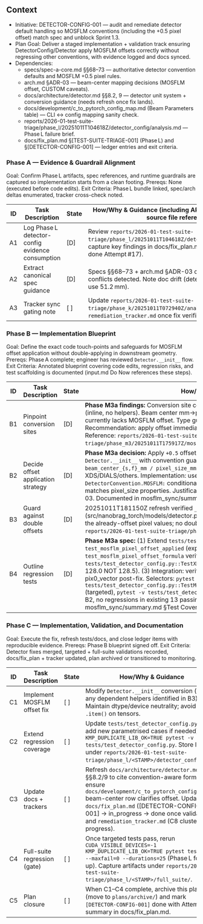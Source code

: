 ## Context
- Initiative: DETECTOR-CONFIG-001 — audit and remediate detector default handling so MOSFLM conventions (including the +0.5 pixel offset) match spec and unblock Sprint 1.3.
- Plan Goal: Deliver a staged implementation + validation track ensuring DetectorConfig/Detector apply MOSFLM offsets correctly without regressing other conventions, with evidence logged and docs synced.
- Dependencies:
  - specs/spec-a-core.md §§68–73 — authoritative detector convention defaults and MOSFLM +0.5 pixel rules.
  - arch.md §ADR-03 — beam-center mapping decisions (MOSFLM offset, CUSTOM caveats).
  - docs/architecture/detector.md §§8.2, 9 — detector unit system + conversion guidance (needs refresh once fix lands).
  - docs/development/c_to_pytorch_config_map.md (Beam Parameters table) — CLI ↔ config mapping sanity check.
  - reports/2026-01-test-suite-triage/phase_l/20251011T104618Z/detector_config/analysis.md — Phase L failure brief.
  - docs/fix_plan.md §[TEST-SUITE-TRIAGE-001] (Phase L) and §[DETECTOR-CONFIG-001] — ledger entries and exit criteria.

### Phase A — Evidence & Guardrail Alignment
Goal: Confirm Phase L artifacts, spec references, and runtime guardrails are captured so implementation starts from a clean footing.
Prereqs: None (executed before code edits).
Exit Criteria: Phase L bundle linked, spec/arch deltas enumerated, tracker cross-check noted.

| ID | Task Description | State | How/Why & Guidance (including API / document / artifact / source file references) |
| --- | --- | --- | --- |
| A1 | Log Phase L detector-config evidence consumption | [D] | Review `reports/2026-01-test-suite-triage/phase_l/20251011T104618Z/detector_config/analysis.md`; capture key findings in docs/fix_plan.md Attempts log (already done Attempt #17). |
| A2 | Extract canonical spec guidance | [D] | Specs §§68–73 + arch.md §ADR-03 quoted in analysis.md; no conflicts detected. Note doc drift (detector.md examples still use 51.2 mm). |
| A3 | Tracker sync gating note | [ ] | Update `reports/2026-01-test-suite-triage/phase_k/20251011T072940Z/analysis/summary.md` and `remediation_tracker.md` once fix verified (tie-in with Phase C3). |

### Phase B — Implementation Blueprint
Goal: Define the exact code touch-points and safeguards for MOSFLM offset application without double-applying in downstream geometry.
Prereqs: Phase A complete; engineer has reviewed `Detector.__init__` flow.
Exit Criteria: Annotated blueprint covering code edits, regression risks, and test scaffolding is documented (input.md Do Now references these steps).

| ID | Task Description | State | How/Why & Guidance |
| --- | --- | --- | --- |
| B1 | Pinpoint conversion sites | [D] | **Phase M3a findings:** Conversion site confirmed as `Detector.__init__` lines 78-142 (inline, no helpers). Beam center mm→pixel conversion occurs within `__init__` but currently lacks MOSFLM offset. Type guards at lines 109-125 provide pattern reference. Recommendation: apply offset immediately after division, before geometry transforms. Reference: `reports/2026-01-test-suite-triage/phase_m3/20251011T175917Z/mosflm_sync/summary.md` §Code Location Analysis. |
| B2 | Decide offset application strategy | [D] | **Phase M3a decision:** Apply `+0.5` offset during mm→pixel conversion inside `Detector.__init__` with convention guard. Formula: `beam_center_{s,f}_pixels = beam_center_{s,f}_mm / pixel_size_mm + 0.5` (MOSFLM only), unchanged for XDS/DIALS/others. Implementation: use `if self.convention == DetectorConvention.MOSFLM:` conditional. Device/dtype discipline: ensure 0.5 offset tensor matches pixel_size properties. Justification: specs/spec-a-core.md §72, arch.md §ADR-03. Documented in mosflm_sync/summary.md §Current Implementation Status. |
| B3 | Guard against double offsets | [D] | 20251011T181150Z refresh verified `_calculate_pix0_vector` (src/nanobrag_torch/models/detector.py:522-549) and SMV header path (~520) reuse the already-offset pixel values; no double +0.5 reapplication. Evidence captured in `reports/2026-01-test-suite-triage/phase_m3/20251011T181150Z/mosflm_sync/summary.md`. |
| B4 | Outline regression tests | [D] | **Phase M3a spec:** (1) Extend `tests/test_detector_config.py::TestMosflmDefaults` with `test_mosflm_pixel_offset_applied` (expect 513.0 not 512.5) and `test_mosflm_pixel_offset_formula` verifying (51.2/0.1)+0.5=512.5. (2) Add `tests/test_detector_config.py::TestXDSDefaults::test_xds_no_pixel_offset` (expect 128.0 NOT 128.5). (3) Integration: verify `Detector.get_pixel_coords()` returns correct pix0_vector post-fix. Selectors: `pytest -v tests/test_detector_config.py::TestMosflmDefaults::test_mosflm_pixel_offset_applied` (targeted), `pytest -v tests/test_detector_config.py` (module). Expected: all pass post-B2, no regressions in existing 13 passing tests. Documented in mosflm_sync/summary.md §Test Coverage Gaps + Implementation Handoff Checklist. |

### Phase C — Implementation, Validation, and Documentation
Goal: Execute the fix, refresh tests/docs, and close ledger items with reproducible evidence.
Prereqs: Phase B blueprint signed off.
Exit Criteria: Detector fixes merged, targeted + full-suite validations recorded, docs/fix_plan + tracker updated, plan archived or transitioned to monitoring.

| ID | Task Description | State | How/Why & Guidance |
| --- | --- | --- | --- |
| C1 | Implement MOSFLM offset fix | [ ] | Modify `Detector.__init__` conversion (and any dependent helpers identified in B3). Maintain dtype/device neutrality; avoid `.item()` on tensors. |
| C2 | Extend regression coverage | [ ] | Update `tests/test_detector_config.py` (and add new parametrised cases if needed). Run `KMP_DUPLICATE_LIB_OK=TRUE pytest -v tests/test_detector_config.py`. Store logs under `reports/2026-01-test-suite-triage/phase_l/<STAMP>/detector_config/`. |
| C3 | Update docs + trackers | [ ] | Refresh `docs/architecture/detector.md` §§8.2/9 to cite convention-aware formula; ensure `docs/development/c_to_pytorch_config_map.md` beam-center row clarifies offset. Update `docs/fix_plan.md` ([DETECTOR-CONFIG-001] → in_progress → done once validated) and `remediation_tracker.md` (C8 cluster progress). |
| C4 | Full-suite regression (gate) | [ ] | Once targeted tests pass, rerun `CUDA_VISIBLE_DEVICES=-1 KMP_DUPLICATE_LIB_OK=TRUE pytest tests/ -v --maxfail=0 --durations=25` (Phase L follow-up). Capture artifacts under `reports/2026-01-test-suite-triage/phase_l/<STAMP>/full_suite/`. |
| C5 | Plan closure | [ ] | When C1–C4 complete, archive this plan (move to `plans/archive/`) and mark `[DETECTOR-CONFIG-001]` done with Attempt summary in docs/fix_plan.md.
